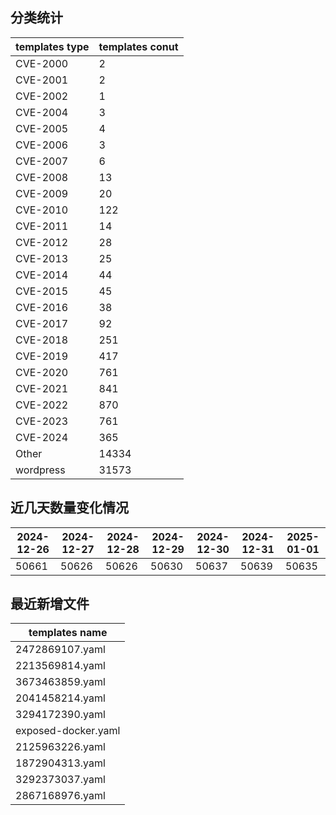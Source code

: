 ## 分类统计
| templates type | templates conut | 
| --- | --- |
| CVE-2000 | 2 |
| CVE-2001 | 2 |
| CVE-2002 | 1 |
| CVE-2004 | 3 |
| CVE-2005 | 4 |
| CVE-2006 | 3 |
| CVE-2007 | 6 |
| CVE-2008 | 13 |
| CVE-2009 | 20 |
| CVE-2010 | 122 |
| CVE-2011 | 14 |
| CVE-2012 | 28 |
| CVE-2013 | 25 |
| CVE-2014 | 44 |
| CVE-2015 | 45 |
| CVE-2016 | 38 |
| CVE-2017 | 92 |
| CVE-2018 | 251 |
| CVE-2019 | 417 |
| CVE-2020 | 761 |
| CVE-2021 | 841 |
| CVE-2022 | 870 |
| CVE-2023 | 761 |
| CVE-2024 | 365 |
| Other | 14334 |
| wordpress | 31573 |
## 近几天数量变化情况
|2024-12-26 | 2024-12-27 | 2024-12-28 | 2024-12-29 | 2024-12-30 | 2024-12-31 | 2025-01-01|
|--- | ------ | ------ | ------ | ------ | ------ | ---|
|50661 | 50626 | 50626 | 50630 | 50637 | 50639 | 50635|
## 最近新增文件
| templates name | 
| --- |
| 2472869107.yaml |
| 2213569814.yaml |
| 3673463859.yaml |
| 2041458214.yaml |
| 3294172390.yaml |
| exposed-docker.yaml |
| 2125963226.yaml |
| 1872904313.yaml |
| 3292373037.yaml |
| 2867168976.yaml |
